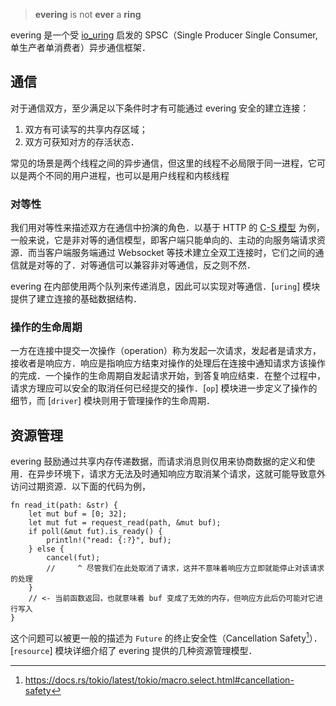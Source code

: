 > **evering** is not **ever** a **ring**

evering 是一个受 [io_uring](https://en.wikipedia.org/wiki/Io_uring) 启发的 SPSC（Single Producer Single Consumer, 单生产者单消费者）异步通信框架．

## 通信

对于通信双方，至少满足以下条件时才有可能通过 evering 安全的建立连接：

1. 双方有可读写的共享内存区域；
2. 双方可获知对方的存活状态．

常见的场景是两个线程之间的异步通信，但这里的线程不必局限于同一进程，它可以是两个不同的用户进程，也可以是用户线程和内核线程

### 对等性

我们用对等性来描述双方在通信中扮演的角色．以基于 HTTP 的 [C-S 模型](https://en.wikipedia.org/wiki/Client–server_model) 为例，一般来说，它是非对等的通信模型，即客户端只能单向的、主动的向服务端请求资源．而当客户端服务端通过 Websocket 等技术建立全双工连接时，它们之间的通信就是对等的了．对等通信可以兼容非对等通信，反之则不然．

evering 在内部使用两个队列来传递消息，因此可以实现对等通信．[`uring`] 模块提供了建立连接的基础数据结构．

### 操作的生命周期

一方在连接中提交一次操作（operation）称为发起一次请求，发起者是请求方，接收者是响应方．响应是指响应方结束对操作的处理后在连接中通知请求方该操作的完成．一个操作的生命周期自发起请求开始，到答复响应结束．在整个过程中，请求方理应可以安全的取消任何已经提交的操作．[`op`] 模块进一步定义了操作的细节，而 [`driver`] 模块则用于管理操作的生命周期．

## 资源管理

evering 鼓励通过共享内存传递数据，而请求消息则仅用来协商数据的定义和使用．在异步环境下，请求方无法及时通知响应方取消某个请求，这就可能导致意外访问过期资源．以下面的代码为例，

```rust,ignore
fn read_it(path: &str) {
    let mut buf = [0; 32];
    let mut fut = request_read(path, &mut buf);
    if poll(&mut fut).is_ready() {
        println!("read: {:?}", buf);
    } else {
        cancel(fut);
        //     ^ 尽管我们在此处取消了请求，这并不意味着响应方立即就能停止对该请求的处理
    }
    // <- 当前函数返回，也就意味着 buf 变成了无效的内存，但响应方此后仍可能对它进行写入
}
```

这个问题可以被更一般的描述为 `Future` 的终止安全性（Cancellation Safety[^1]）．[`resource`] 模块详细介绍了 evering 提供的几种资源管理模型．

[^1]: <https://docs.rs/tokio/latest/tokio/macro.select.html#cancellation-safety>
